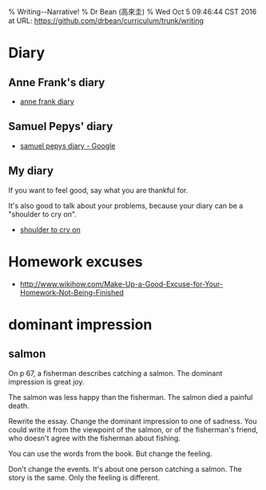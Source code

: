 % Writing--Narrative!
% Dr Bean (高來圭)
% Wed Oct  5 09:46:44 CST 2016 at URL: https://github.com/drbean/curriculum/trunk/writing

# Diary

## Anne Frank's diary

- [anne frank diary ](http://www.google.com.tw/search?q=ann+frank+diary&num=100)


## Samuel Pepys' diary

- [samuel pepys diary - Google ](http://www.google.com.tw/search?q=samuel+pepys+diary&num=100)

## My diary

If you want to feel good, say what you are thankful for.

It's also good to talk about your problems, because your diary can be a "shoulder to cry on".

- [shoulder to cry on](http://www.google.com.tw/search?q=%22shoulder+to+cry+on%22&num=100&gws_rd=ssl&tbm=isch&tbo=u&source=univ&sa=X)

# Homework excuses

- [http://www.wikihow.com/Make-Up-a-Good-Excuse-for-Your-Homework-Not-Being-Finished ](http://www.wikihow.com/Make-Up-a-Good-Excuse-for-Your-Homework-Not-Being-Finished)

# dominant impression

## salmon

On p 67, a fisherman describes catching a salmon. The dominant impression is great joy.

The salmon was less happy than the fisherman. The salmon died a painful death.

Rewrite the essay. Change the dominant impression to one of sadness. You could write it from the viewpoint of the salmon, or of the fisherman's friend, who doesn't agree with the fisherman about fishing.

You can use the words from the book. But change the feeling.

Don't change the events. It's about one person catching a salmon. The story is the same. Only the feeling is different.
